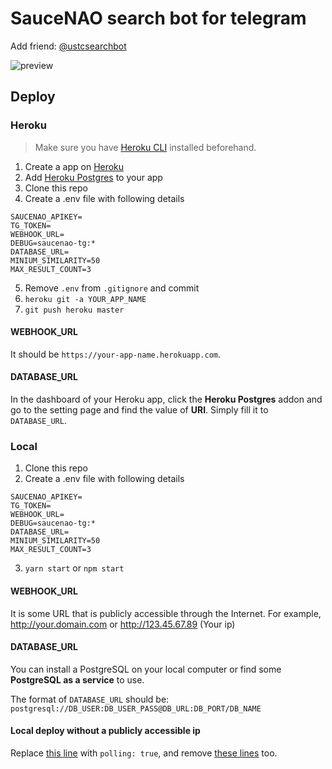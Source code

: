 # SauceNAO search bot for telegram

Add friend: [@ustcsearchbot](https://t.me/ustcsearchbot)

![preview](https://i.imgur.com/QTeACMz.png)

## Deploy

### Heroku

> Make sure you have [Heroku CLI](https://devcenter.heroku.com/articles/heroku-cli) installed beforehand.

1. Create a app on [Heroku](https://herokuapp.com/)
2. Add [Heroku Postgres](https://elements.heroku.com/addons/heroku-postgresql) to your app
3. Clone this repo
4. Create a .env file with following details

```env
SAUCENAO_APIKEY=
TG_TOKEN=
WEBHOOK_URL=
DEBUG=saucenao-tg:*
DATABASE_URL=
MINIUM_SIMILARITY=50
MAX_RESULT_COUNT=3
```

5. Remove `.env` from `.gitignore` and commit
6. `heroku git -a YOUR_APP_NAME`
7. `git push heroku master`

#### WEBHOOK_URL

It should be `https://your-app-name.herokuapp.com`.

#### DATABASE_URL

In the dashboard of your Heroku app, click the **Heroku Postgres** addon and go to the setting page and find the value of **URI**. Simply fill it to `DATABASE_URL`.

### Local

1. Clone this repo
2. Create a .env file with following details

```env
SAUCENAO_APIKEY=
TG_TOKEN=
WEBHOOK_URL=
DEBUG=saucenao-tg:*
DATABASE_URL=
MINIUM_SIMILARITY=50
MAX_RESULT_COUNT=3
```

3. `yarn start` or `npm start`

#### WEBHOOK_URL

It is some URL that is publicly accessible through the Internet. For example, http://your.domain.com or http://123.45.67.89 (Your ip)

#### DATABASE_URL

You can install a PostgreSQL on your local computer or find some **PostgreSQL as a service** to use.

The format of `DATABASE_URL` should be: `postgresql://DB_USER:DB_USER_PASS@DB_URL:DB_PORT/DB_NAME`

#### Local deploy without a publicly accessible ip

Replace [this line](https://github.com/pipixia244/saucenaobot/blob/801cab2550003b169f7b444dddc27bb5cb29df63/src/index.ts#L20) with `polling: true`, and remove [these lines](https://github.com/maple3142/saucenao-search-tgbot/blob/801cab2550003b169f7b444dddc27bb5cb29df63/src/index.ts#L23-L26) too.


